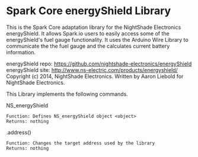 Spark Core energyShield Library
============

This is the Spark Core adaptation library for the NightShade Electronics energyShield. It allows Spark.io users to easily access some of the energyShield's fuel gauge functionality. It uses the Arduino Wire Library to communicate the the fuel gauge and the calculates current battery information.

energyShield repo: https://github.com/nightshade-electronics/energyShield
energyShield site: http://www.ns-electric.com/products/energyshield/
Copyright (c) 2014, NightShade Electronics. Written by Aaron Liebold for NightShade Electronics.



This Library implements the following commands.

NS_energyShield <object>

	Function: Defines NS_energyShield object <object>
	Returns: nothing
	
<object>.address()

	Function: Changes the target address used by the library
	Returns: nothing
	
<object>.voltage()

	Function: Reads the battery voltage from the fuel gauge
	Returns: [int] Voltage in mV
	
<object>.current()

	Funtion: Reads current charging (positive) or discharging (negative) the battery
	Returns: [int] Current in mA
	
<object>.percent()

	Function: Reads the percent of charge remaining in the battery
	Returns: [int] Percent of charge in 0.5% increments (2 * Percent Charge)
	
<object>.temperature()

	Function: Reads the temperature from the fuel gauge
	Returns: [int] Temperature in 0.125 oC increments (8 * Temperature)

